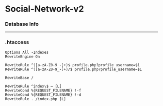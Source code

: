 # Social-Network-v2 #

### Database Info ###

---

### .htaccess ###
```
Options All -Indexes
RewriteEngine On

RewriteRule ^([a-zA-Z0-9_-]+)$ profile.php?profile_username=$1
RewriteRule ^([a-zA-Z0-9_-]+)/$ profile.php?profile_username=$1

RewriteBase /

RewriteRule ^index\$ – [L]
RewriteCond %{REQUEST_FILENAME} !-f
RewriteCond %{REQUEST_FILENAME} !-d
RewriteRule . /index.php [L]
```
